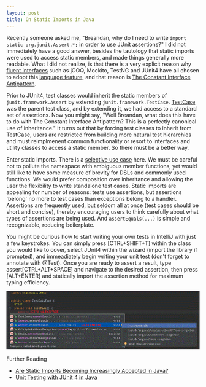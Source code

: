 ```yaml
---
layout: post
title: On Static Imports in Java
---
```


Recently someone asked me, "Breandan, why do I need to write ```import static org.junit.Assert.*;``` in order to use JUnit assertions?" I did not immediately have a good answer, besides the tautology that static imports were used to access static members, and made things generally more readable. What I did not realize, is that there is a very explicit reason why [fluent interfaces](https://en.wikipedia.org/wiki/Fluent_interface#Java) such as jOOQ, Mockito, TestNG and JUnit4 have all chosen to adopt this [language feature](https://www.jcp.org/aboutJava/communityprocess/review/jsr201/), and that reason is [The Constant Interface Antipattern](http://books.google.com/books?id=ka2VUBqHiWkC&pg=PA98&lpg=PA98&dq=Constant+Interface+Antipattern+effective+java&source=bl&ots=yYLmKlrZP2&sig=ilYBLq82LEMiWXijRBlcVNyqTK4&hl=en&sa=X&ei=tbVIU8vqB-fn2wW3voHIBA&ved=0CEcQ6AEwAw#v=onepage&q=Constant%20Interface%20Antipattern%20effective%20java&f=false).

Prior to JUnit4, test classes would inherit the static members of ```junit.framework.Assert``` by extending ```junit.framework.TestCase```. [TestCase](http://junit.sourceforge.net/junit3.8.1/javadoc/junit/framework/TestCase.html#methods_inherited_from_class_junit.framework.Assert) was the parent test class, and by extending it, we had access to a standard set of assertions. Now you might say, "Well Breandan, what does this have to do with The Constant Interface Antipattern? This is a perfectly canonical use of inheritance." It turns out that by forcing test classes to inherit from TestCase, users are restricted from building more natural test hierarchies and must reimplmenent common functionality or resort to interfaces and utility classes to access a static member. So there must be a better way.

Enter static imports. There is a [selective use case](https://docs.oracle.com/javase/1.5.0/docs/guide/language/static-import.html) here. We must be careful not to pollute the namespace with ambiguous member functions, yet would still like to have some measure of brevity for DSLs and commonly used functions. We would prefer composition over inheritance and allowing the user the flexibility to write standalone test cases. Static imports are appealing for number of reasons: tests use assertions, but assertions 'belong' no more to test cases than exceptions belong to a handler. Assertions are frequently used, but seldom all at once (test cases should be short and concise), thereby encouraging users to think carefully about what types of assertions are being used. And ```assertEquals(...)``` is simple and recognizable, reducing boilerplate.

You might be curious how to start writing your own tests in IntelliJ with just a few keystrokes. You can simply press [CTRL+SHIFT+T] within the class you would like to cover, select JUnit4 within the wizard (import the library if prompted), and immeadiately begin writing your unit test (don't forget to annotate with @Test). Once you are ready to assert a result, type assert[CTRL+ALT+SPACE] and navigate to the desired assertion, then press [ALT+ENTER] and statically import the assertion method for maximum typing efficiency. 

![Screenshot](/images/staticImport.gif)

Further Reading

* [Are Static Imports Becoming Increasingly Accepted in Java?](https://marxsoftware.blogspot.com/2012/04/are-static-imports-becoming.html)
* [Unit Testing with JUnit 4 in Java](http://www.doublecloud.org/2013/08/unit-testing-with-junit-4-in-java-quick-introduction-and-simple-samples/)

